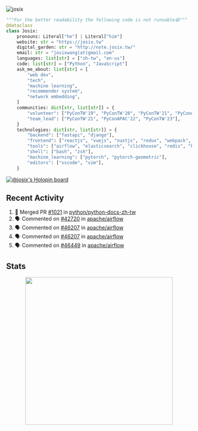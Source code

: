 ![josix](https://komarev.com/ghpvc/?username=josix)
```python
"""For the better readability the following code is not runnable😆"""
@dataclass
class Josix:
    pronouns: Literal["he"] | Literal["him"]
    website: str = "https://josix.tw"
    digital_garden: str = "http://note.josix.tw/"
    email: str = "josixwang(at)gmail.com"
    languages: list[str] = ["zh-tw", "en-us"]
    code: list[str] = ["Python", "JavaScript"]
    ask_me_about: list[str] = [
        "web dev",
        "tech",
        "machine learning",
        "recommender system",
        "network embedding",
    ]
    communities: dict[str, list[str]] = {
        "volunteer": ["PyConTW'19", "PyConTW'20", "PyConTW'21", "PyConAPAC'22", "PyConTW'24"],
        "team_lead": ["PyConTW'21", "PyConAPAC'22", "PyConTW'23"],
    }
    technologies: dict[str, list[str]] = {
        "backend": ["fastapi", "django"],
        "frontend": ["reactjs", "vuejs", "nuxtjs", "redux", "webpack", "tailwindcss"],
        "tools": ["airflow", "elasticsearch", "clickhouse", "redis", "kubernetes", "docker"],
        "shell": ["bash", "zsh"],
        "machine_learning": ["pytorch", "pytorch-geometric"],
        "editors": ["vscode", "vim"],
    }
```
[![@josix's Holopin board](https://holopin.io/api/user/board?user=josix)](https://holopin.io/@josix)

## Recent Activity
<!--START_SECTION:activity-->
1. 🎉 Merged PR [#1021](https://github.com/python/python-docs-zh-tw/pull/1021) in [python/python-docs-zh-tw](https://github.com/python/python-docs-zh-tw)
2. 🗣 Commented on [#42720](https://github.com/apache/airflow/issues/42720#issuecomment-2641942540) in [apache/airflow](https://github.com/apache/airflow)
3. 🗣 Commented on [#46207](https://github.com/apache/airflow/pull/46207#issuecomment-2641897654) in [apache/airflow](https://github.com/apache/airflow)
4. 🗣 Commented on [#46207](https://github.com/apache/airflow/pull/46207#issuecomment-2639761320) in [apache/airflow](https://github.com/apache/airflow)
5. 🗣 Commented on [#46449](https://github.com/apache/airflow/issues/46449#issuecomment-2635870744) in [apache/airflow](https://github.com/apache/airflow)
<!--END_SECTION:activity-->



## Stats
<p align = "center">
  <img src = "https://github-readme-stats.vercel.app/api?username=josix&show_icons=true&](https://github-readme-stats.vercel.app/api?username=josix&show_icons=true&theme=default&count_private=true&card_width=400)" width = 400>
</p>
